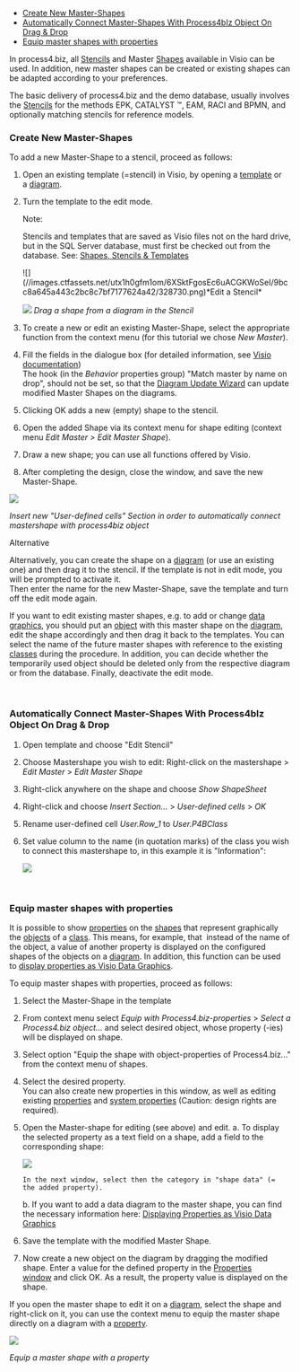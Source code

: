 
-   [Create New Master-Shapes](#create-new-master-shapes)
-   [Automatically Connect Master-Shapes With Process4bIz Object On Drag
    & Drop](#automatically-connect-master-shapes-with-process4biz-object-on-drag--drop)
-   [Equip master shapes with properties](#equip-master-shapes-with-propertiess)


In process4.biz, all [Stencils](shapes-stencils-and-templates) and
Master [Shapes](shapes-stencils-and-templates) available in Visio can be
used. In addition, new master shapes can be created or existing shapes
can be adapted according to your preferences.

The basic delivery of process4.biz and the demo database, usually involves the [Stencils](shapes-stencils-and-templates) for the methods EPK, CATALYST ™, EAM, RACI and BPMN, and optionally matching stencils for reference models.

### Create New Master-Shapes

To add a new Master-Shape to a stencil, proceed as follows:

1.  Open an existing template (=stencil) in Visio, by opening
    a [template](shapes-stencils-and-templates) or a [diagram](diagram).
2.  Turn the template to the edit mode.

    <div class="info">
    Note:

    Stencils and templates that are saved as Visio files not on the hard
    drive, but in the SQL Server database, must first be checked out
    from the database. See: [Shapes, Stencils & Templates](shapes-stencils-and-templates)
    </div>
    ![](//images.ctfassets.net/utx1h0gfm1om/6XSktFgosEc6uACGKWoSeI/9bcc8a645a443c2bc8c7bf7177624a42/328730.png)*Edit a Stencil*  
    
    ![](//images.ctfassets.net/utx1h0gfm1om/5kkumzWlRS8kIaisMOukgC/7a53ea61dab99bfd2c1a70b455afa59a/328716.png)
*Drag a shape from a diagram in the Stencil*

3.  To create a new or edit an existing Master-Shape, select the
    appropriate function from the context menu (for this tutorial we
    chose *New Master*).
4.  Fill the fields in the dialogue box (for detailed information, see
    [Visio documentation](https://msdn.microsoft.com/en-us/library/office/fp161226.aspx))  
    The hook (in the *Behavior* properties group) "Match master by name
    on drop", should not be set, so that the [Diagram Update
    Wizard](diagram-update) can update modified Master Shapes on the
    diagrams.

5.  Clicking OK adds a new (empty) shape to the stencil.
6.  Open the added Shape via its context menu for shape editing (context
    menu *Edit Master &gt; Edit Master Shape*).

7.  Draw a new shape; you can use all functions offered by Visio.

8.  After completing the design, close the window, and save the new
    Master-Shape.

*![](//images.ctfassets.net/utx1h0gfm1om/5TRROO2FPOcEKUmSOU4OCw/5c7fb76183f23f184cd1202f5a44be84/329441.png)*

*Insert new "User-defined cells" Section in order to automatically connect mastershape with process4biz object*
 

<div class="success">
  Alternative

Alternatively, you can create the shape on a [diagram](diagram) (or use
an existing one) and then drag it to the stencil. If the template is not
in edit mode, you will be prompted to activate it.  
Then enter the name for the new Master-Shape, save the template and turn
off the edit mode again.
</div>


If you want to edit existing master shapes, e.g. to add or change [data
graphics](displaying-properties-as-visio-data-graphics), you should put
an [object](object) with this master shape on the [diagram](diagram),
edit the shape accordingly and then drag it back to the templates. You
can select the name of the future master shapes with reference to the
existing [classes](class) during the procedure. In addition, you can
decide whether the temporarily used object should be deleted only from
the respective diagram or from the database. Finally, deactivate the
edit mode.

 

### Automatically Connect Master-Shapes With Process4bIz Object On Drag & Drop

1.  Open template and choose "Edit Stencil"
2.  Choose Mastershape you wish to edit: Right-click on the
    mastershape &gt; *Edit Master* &gt; *Edit Master Shape*
3.  Right-click anywhere on the shape and choose *Show ShapeSheet*
4.  Right-click and choose *Insert Section...* &gt; *User-defined
    cells* &gt; *OK*
5.  Rename user-defined cell *User.Row\_1* to *User.P4BClass*
6.  Set value column to the name (in quotation marks) of the class you
    wish to connect this mastershape to, in this example it is
    "Information":  
      
    ![](//images.ctfassets.net/utx1h0gfm1om/323HzSTGjS0gGGQyyQy6UC/65d443a1df9260f4f099d7e9cdce32b8/329203.png)

 

### Equip master shapes with properties

It is possible to show [properties](property-group-and-property) on
the [shapes](shapes-stencils-and-templates) that represent graphically
the [objects](object) of a [class](class). This means, for example, that
 instead of the name of the object, a value of another property is
displayed on the configured shapes of the objects on
a [diagram](diagram). In addition, this function can be used to [display properties as Visio Data Graphics](displaying-properties-as-visio-data-graphics).

To equip master shapes with properties, proceed as follows:

1.  Select the Master-Shape in the template
2.  From context menu select *Equip with Process4.biz-properties* &gt;
    *Select a Process4.biz object...* and select desired object, whose
    property (-ies) will be displayed on shape.
3.  Select option "Equip the shape with object-properties of
    Process4.biz..." from the context menu of shapes.
4.  Select the desired property.  
    You can also create new properties in this window, as well as
    editing existing [properties](property-group-and-property) and [system properties](system-properties) (Caution: design rights are
    required).
5.  Open the Master-shape for editing (see above) and edit.
    a.  To display the selected property as a text field on a shape, add        a field to the corresponding shape:

       ![](//images.ctfassets.net/utx1h0gfm1om/1siaS3f5vCGaEkIiKsQeI2/db0aee68f6b2cdb193a40ecfae88288e/328775.png)

        In the next window, select then the category in "shape data" (=
        the added property).

    b.  If you want to add a data diagram to the master shape, you can
        find the necessary information here: [Displaying Properties as Visio Data Graphics](displaying-properties-as-visio-data-graphics)

6.  Save the template with the modified Master Shape.

7.  Now create a new object on the diagram by dragging the modified
    shape. Enter a value for the defined property in the [Properties window](properties-dialog-box) and click OK. As a result, the
    property value is displayed on the shape.

If you open the master shape to edit it on a [diagram](diagram), select
the shape and right-click on it, you can use the context menu to equip
the master shape directly on a diagram with
a [property](property-group-and-property).

![](//images.ctfassets.net/utx1h0gfm1om/1pgw7Tb7hK28qs8MAAmkcI/c42bb9f012700b4f30a7fbe90e6337e9/328773.png)

*Equip a master shape with a property*